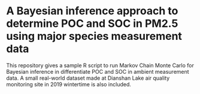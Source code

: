 # A Bayesian inference approach to determine POC and SOC in PM2.5 using major species measurement data
This repository gives a sample R script to run Markov Chain Monte Carlo for Bayesian inference in differentiate POC and SOC in ambient measurement data.
A small real-world dataset made at Dianshan Lake air quality monitoring site in 2019 wintertime is also included.
